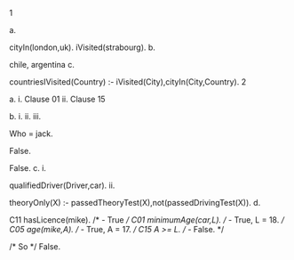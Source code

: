 1

a. 

cityIn(london,uk).
iVisited(strabourg).
b.

chile, argentina
c.

countriesIVisited(Country) :-
	iVisited(City),cityIn(City,Country).
2

a. i. Clause 01
ii. Clause 15

b. i. ii. iii.

Who = jack.

False.

False.
c. i.

qualifiedDriver(Driver,car).
ii.

theoryOnly(X) :-
	passedTheoryTest(X),not(passedDrivingTest(X)).
d.

C11 hasLicence(mike). /* - True */ 
C01 minimumAge(car,L). /* - True, L = 18. */ 
C05 age(mike,A). /* - True, A = 17. */ 
C15 A >= L. /* - False. */ 

/* So */ False.